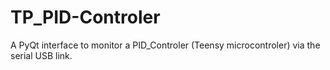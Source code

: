 # TP_PID-Controler
A PyQt interface to monitor a PID_Controler (Teensy microcontroler) via the serial USB link. 
